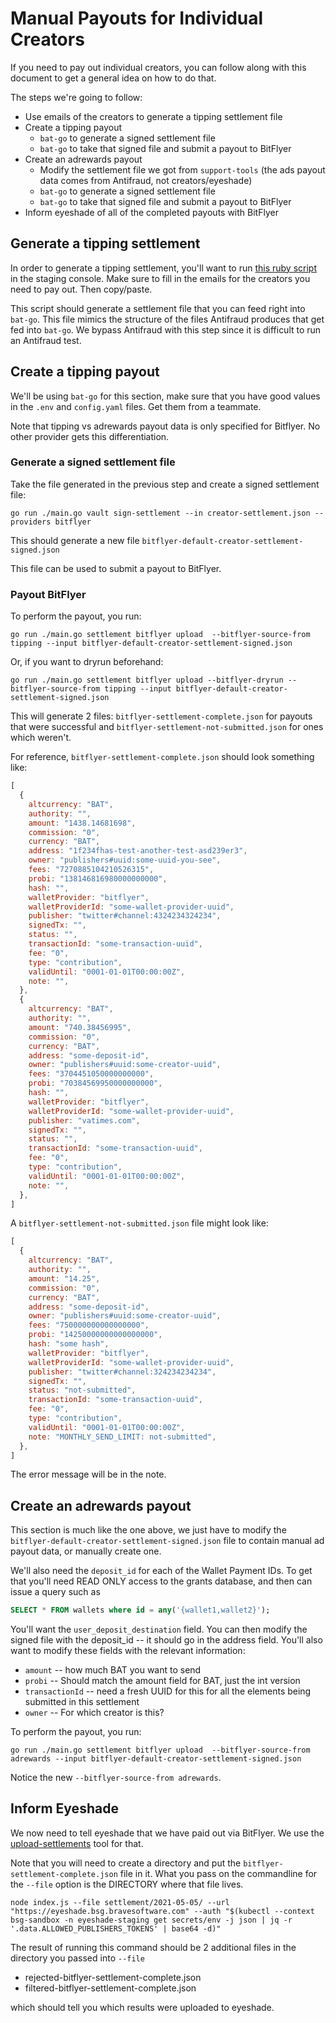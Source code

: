 # Manual Payouts for Individual Creators

If you need to pay out individual creators, you can follow along with this document to get a general idea on how to do that.

The steps we're going to follow:

- Use emails of the creators to generate a tipping settlement file
- Create a tipping payout
  - `bat-go` to generate a signed settlement file
  - `bat-go` to take that signed file and submit a payout to BitFlyer
- Create an adrewards payout
  - Modify the settlement file we got from `support-tools` (the ads payout data comes from Antifraud, not creators/eyeshade)
  - `bat-go` to generate a signed settlement file
  - `bat-go` to take that signed file and submit a payout to BitFlyer
- Inform eyeshade of all of the completed payouts with BitFlyer

## Generate a tipping settlement

In order to generate a tipping settlement, you'll want to run [this ruby script](getcre) in the staging console. Make sure to fill in the emails for the creators you need to pay out. Then copy/paste.

This script should generate a settlement file that you can feed right into `bat-go`. This file mimics the structure of the files Antifraud produces that get fed into `bat-go`. We bypass Antifraud with this step since it is difficult to run an Antifraud test.

[getcre]: https://github.com/brave-intl/support-tools/blob/master/get-publishers.rb#L7

## Create a tipping payout

We'll be using `bat-go` for this section, make sure that you have good values in the `.env` and `config.yaml` files. Get them from a teammate.

Note that tipping vs adrewards payout data is only specified for Bitflyer. No other provider gets this differentiation.

### Generate a signed settlement file

Take the file generated in the previous step and create a signed settlement file:

```shell
go run ./main.go vault sign-settlement --in creator-settlement.json --providers bitflyer
```

This should generate a new file `bitflyer-default-creator-settlement-signed.json`

This file can be used to submit a payout to BitFlyer.

### Payout BitFlyer

To perform the payout, you run:

```shell
go run ./main.go settlement bitflyer upload  --bitflyer-source-from tipping --input bitflyer-default-creator-settlement-signed.json
```

Or, if you want to dryrun beforehand:

```shell
go run ./main.go settlement bitflyer upload --bitflyer-dryrun --bitflyer-source-from tipping --input bitflyer-default-creator-settlement-signed.json
```

This will generate 2 files: `bitflyer-settlement-complete.json` for payouts that were successful and `bitflyer-settlement-not-submitted.json` for ones which weren't.

For reference, `bitflyer-settlement-complete.json` should look something like:

```javascript
[
  {
    altcurrency: "BAT",
    authority: "",
    amount: "1438.14681698",
    commission: "0",
    currency: "BAT",
    address: "1f234fhas-test-another-test-asd239er3",
    owner: "publishers#uuid:some-uuid-you-see",
    fees: "7270885104210526315",
    probi: "138146816980000000000",
    hash: "",
    walletProvider: "bitflyer",
    walletProviderId: "some-wallet-provider-uuid",
    publisher: "twitter#channel:4324234324234",
    signedTx: "",
    status: "",
    transactionId: "some-transaction-uuid",
    fee: "0",
    type: "contribution",
    validUntil: "0001-01-01T00:00:00Z",
    note: "",
  },
  {
    altcurrency: "BAT",
    authority: "",
    amount: "740.38456995",
    commission: "0",
    currency: "BAT",
    address: "some-deposit-id",
    owner: "publishers#uuid:some-creator-uuid",
    fees: "3704451050000000000",
    probi: "70384569950000000000",
    hash: "",
    walletProvider: "bitflyer",
    walletProviderId: "some-wallet-provider-uuid",
    publisher: "vatimes.com",
    signedTx: "",
    status: "",
    transactionId: "some-transaction-uuid",
    fee: "0",
    type: "contribution",
    validUntil: "0001-01-01T00:00:00Z",
    note: "",
  },
]
```

A `bitflyer-settlement-not-submitted.json` file might look like:

```javascript
[
  {
    altcurrency: "BAT",
    authority: "",
    amount: "14.25",
    commission: "0",
    currency: "BAT",
    address: "some-deposit-id",
    owner: "publishers#uuid:some-creator-uuid",
    fees: "750000000000000000",
    probi: "14250000000000000000",
    hash: "some hash",
    walletProvider: "bitflyer",
    walletProviderId: "some-wallet-provider-uuid",
    publisher: "twitter#channel:324234234234",
    signedTx: "",
    status: "not-submitted",
    transactionId: "some-transaction-uuid",
    fee: "0",
    type: "contribution",
    validUntil: "0001-01-01T00:00:00Z",
    note: "MONTHLY_SEND_LIMIT: not-submitted",
  },
]
```

The error message will be in the note.

## Create an adrewards payout

This section is much like the one above, we just have to modify the `bitflyer-default-creator-settlement-signed.json` file to contain manual ad payout data, or manually create one.

We'll also need the `deposit_id` for each of the Wallet Payment IDs. To get that you'll need READ ONLY access to the grants database, and then can issue a query such as

```sql
SELECT * FROM wallets where id = any('{wallet1,wallet2}');
```

You'll want the `user_deposit_destination` field. You can then modify the signed file with the deposit_id -- it should go in the address field. You'll also want to modify these fields with the relevant information:

- `amount` -- how much BAT you want to send
- `probi` -- Should match the amount field for BAT, just the int version
- `transactionId` -- need a fresh UUID for this for all the elements being submitted in this settlement
- `owner` -- For which creator is this?

To perform the payout, you run:

```shell
go run ./main.go settlement bitflyer upload  --bitflyer-source-from adrewards --input bitflyer-default-creator-settlement-signed.json
```

Notice the new `--bitflyer-source-from adrewards`.

## Inform Eyeshade

We now need to tell eyeshade that we have paid out via BitFlyer. We use the [upload-settlements](upload-settlements) tool for that.

Note that you will need to create a directory and put the `bitflyer-settlement-complete.json` file in it.
What you pass on the commandline for the `--file` option is the DIRECTORY where that file lives.

```shell
node index.js --file settlement/2021-05-05/ --url "https://eyeshade.bsg.bravesoftware.com" --auth "$(kubectl --context bsg-sandbox -n eyeshade-staging get secrets/env -j json | jq -r '.data.ALLOWED_PUBLISHERS_TOKENS' | base64 -d)"
```

The result of running this command should be 2 additional files in the directory you passed into `--file`

- rejected-bitflyer-settlement-complete.json
- filtered-bitflyer-settlement-complete.json

which should tell you which results were uploaded to eyeshade.

[upload-settlements]: https://github.com/brave-intl/upload-settlements
